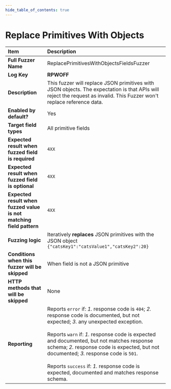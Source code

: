 ```yaml
--- 
hide_table_of_contents: true
---
```


# Replace Primitives With Objects

| Item                                                                | Description                                                                                                                                                                                                                                                                                                                                                                                                                                 |
|:--------------------------------------------------------------------|:--------------------------------------------------------------------------------------------------------------------------------------------------------------------------------------------------------------------------------------------------------------------------------------------------------------------------------------------------------------------------------------------------------------------------------------------|
| **Full Fuzzer Name**                                                | ReplacePrimitivesWithObjectsFieldsFuzzer                                                                                                                                                                                                                                                                                                                                                                                                    |
| **Log Key**                                                         | **RPWOFF**                                                                                                                                                                                                                                                                                                                                                                                                                                  |
| **Description**                                                     | This fuzzer will replace JSON primitives with JSON objects. The expectation is that APIs will reject the request as invalid. This Fuzzer won't replace reference data.                                                                                                                                                                                                                                                                      |
| **Enabled by default?**                                             | Yes                                                                                                                                                                                                                                                                                                                                                                                                                                         |
| **Target field types**                                              | All primitive fields                                                                                                                                                                                                                                                                                                                                                                                                                        |
| **Expected result when fuzzed field is required**                   | `4XX`                                                                                                                                                                                                                                                                                                                                                                                                                                       |
| **Expected result when fuzzed field is optional**                   | `4XX`                                                                                                                                                                                                                                                                                                                                                                                                                                       |
| **Expected result when fuzzed value is not matching field pattern** | `4XX`                                                                                                                                                                                                                                                                                                                                                                                                                                       |
| **Fuzzing logic**                                                   | Iteratively **replaces** JSON primitives with the JSON object `{"catsKey1":"catsValue1","catsKey2":20}`                                                                                                                                                                                                                                                                                                                                     |
| **Conditions when this fuzzer will be skipped**                     | When field is not a JSON primitive                                                                                                                                                                                                                                                                                                                                                                                                          |
| **HTTP methods that will be skipped**                               | None                                                                                                                                                                                                                                                                                                                                                                                                                                        |
| **Reporting**                                                       | Reports `error` if: *1.* response code is `404`; *2.* response code is documented, but not expected; *3.* any unexpected exception. <br/><br/> Reports `warn` if: *1.* response code is expected and documented, but not matches response schema; *2.* response code is expected, but not documented; *3.* response code is `501`. <br/><br/> Reports `success` if: *1.* response code is expected, documented and matches response schema. | 
